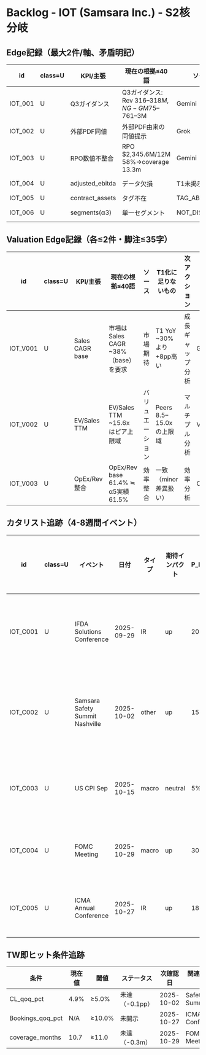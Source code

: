 # Backlog - IOT (Samsara Inc.) - S2核分岐

## Edge記録（最大2件/軸、矛盾明記）

| id | class=U | KPI/主張 | 現在の根拠≤40語 | ソース | T1化に足りないもの | 次アクション | 関連Impact | unavailability_reason | grace_until |
|---|---|---|---|---|---|---|---|---|---|
| IOT_001 | U | Q3ガイダンス | Q3ガイダンス: Rev $316–318M, NG-GM 75–76%, Adj.EBITDA +$1–3M | Gemini | CIK誤り/別CIK & Adj.EBITDA T1未掲示 | SEC filing確認 | Q3_Guidance | blocked_source | 2025-09-26 |
| IOT_002 | U | 外部PDF同値 | 外部PDF由来の同値提示 | Grok | sec.gov で代替確証あり | 代替確証 | Margin_Verification | not_found | 2025-09-26 |
| IOT_003 | U | RPO数値不整合 | RPO $2,345.6M/12M 58%→coverage 13.3m | Gemini | CIK/数値ともT1不整合 | T1確認 | RPO_Accuracy | blocked_source | 2025-09-26 |
| IOT_004 | U | adjusted_ebitda | データ欠損 | T1未掲示 | NOT_DISCLOSED | IR確認 | EBITDA_Quality | not_found | 2025-10-19 |
| IOT_005 | U | contract_assets | タグ不在 | TAG_ABSENT | 10-Q確認 | Contract_Assets | not_found | 2025-10-19 |
| IOT_006 | U | segments(α3) | 単一セグメント | NOT_DISCLOSED | セグメント詳細 | IR確認 | Segment_Analysis | not_found | 2025-11-18 |

## Valuation Edge記録（各≤2件・脚注≤35字）

| id | class=U | KPI/主張 | 現在の根拠≤40語 | ソース | T1化に足りないもの | 次アクション | 関連Impact | unavailability_reason | grace_until |
|---|---|---|---|---|---|---|---|---|---|
| IOT_V001 | U | Sales CAGR base | 市場はSales CAGR ~38%（base）を要求 | 市場期待 | T1 YoY ~30%より+8pp高い | 成長ギャップ分析 | Growth_Expectation | not_found | 2025-09-26 |
| IOT_V002 | U | EV/Sales TTM | EV/Sales TTM ~15.6x はピア上限域 | バリュエーション | Peers 8.5–15.0xの上限域 | マルチプル分析 | Valuation_Premium | not_found | 2025-09-26 |
| IOT_V003 | U | OpEx/Rev整合 | OpEx/Rev base 61.4% ≒ α5実績 61.5% | 効率整合 | 一致（minor差異扱い） | 効率分析 | OpEx_Efficiency | not_found | 2025-09-26 |

## カタリスト追跡（4-8週間イベント）

| id | class=U | イベント | 日付 | タイプ | 期待インパクト | P_hit_TW_up_pct | 次アクション | 関連Impact | grace_until |
|---|---|---|---|---|---|---|---|---|---|
| IOT_C001 | U | IFDA Solutions Conference | 2025-09-29 | IR | up | 20% | プレゼン内容確認 | IR_Sentiment | 2025-09-29 |
| IOT_C002 | U | Samsara Safety Summit Nashville | 2025-10-02 | other | up | 15% | カスタマー反応確認 | Customer_Engagement | 2025-10-02 |
| IOT_C003 | U | US CPI Sep | 2025-10-15 | macro | neutral | 5% | マクロ影響分析 | Macro_Environment | 2025-10-15 |
| IOT_C004 | U | FOMC Meeting | 2025-10-29 | macro | up | 30% | 金利政策影響 | Interest_Rate_Impact | 2025-10-29 |
| IOT_C005 | U | ICMA Annual Conference | 2025-10-27 | IR | up | 18% | 業界動向確認 | Industry_Trends | 2025-10-27 |

## TW即ヒット条件追跡

| 条件 | 現在値 | 閾値 | ステータス | 次確認日 | 関連イベント |
|---|---|---|---|---|---|
| CL_qoq_pct | 4.9% | ≥5.0% | 未達（-0.1pp） | 2025-10-02 | Safety Summit |
| Bookings_qoq_pct | N/A | ≥10.0% | 未開示 | 2025-10-27 | ICMA Conference |
| coverage_months | 10.7 | ≥11.0 | 未達（-0.3m） | 2025-10-29 | FOMC Meeting |
